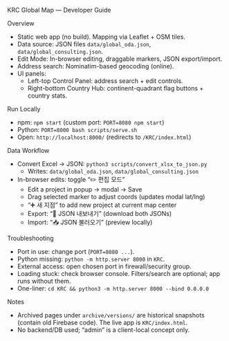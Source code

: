KRC Global Map — Developer Guide

Overview

- Static web app (no build). Mapping via Leaflet + OSM tiles.
- Data source: JSON files `data/global_oda.json`, `data/global_consulting.json`.
- Edit Mode: In-browser editing, draggable markers, JSON export/import.
- Address search: Nominatim-based geocoding (online).
- UI panels:
  - Left-top Control Panel: address search + edit controls.
  - Right-bottom Country Hub: continent-quadrant flag buttons + country stats.

Run Locally

- npm: `npm start` (custom port: `PORT=8080 npm start`)
- Python: `PORT=8000 bash scripts/serve.sh`
- Open: `http://localhost:8000/` (redirects to `/KRC/index.html`)

Data Workflow

- Convert Excel → JSON: `python3 scripts/convert_xlsx_to_json.py`
  - Writes: `data/global_oda.json`, `data/global_consulting.json`
- In-browser edits: toggle “✏️ 편집 모드”
  - Edit a project in popup → modal → Save
  - Drag selected marker to adjust coords (updates modal lat/lng)
  - “➕ 새 지점” to add new project at current map center
  - Export: “💾 JSON 내보내기” (download both JSONs)
  - Import: “📥 JSON 불러오기” (preview locally)

Troubleshooting

- Port in use: change port (`PORT=8080 ...`).
- Python missing: `python -m http.server 8000` in `KRC`.
- External access: open chosen port in firewall/security group.
- Loading stuck: check browser console. Filters/search are optional; app runs without them.
- One-liner: `cd KRC && python3 -m http.server 8000 --bind 0.0.0.0`

Notes

- Archived pages under `archive/versions/` are historical snapshots (contain old Firebase code). The live app is `KRC/index.html`.
- No backend/DB used; “admin” is a client-local concept only.
